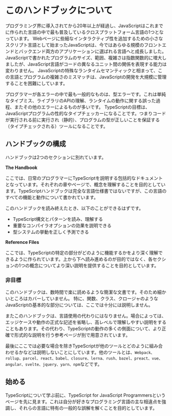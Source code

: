 # このハンドブックについて

プログラミング界に導入されてから20年以上が経過し、JavaScriptはこれまでに作られた言語の中で最も普及しているクロスプラットフォーム言語の1つとなっています。
Webページに些細なインタラクティブ性を追加するための小さなスクリプト言語として始まったJavaScriptは、今ではあらゆる規模のフロントエンドとバックエンド両方のアプリケーションに選ばれる言語へと成長しました。
JavaScriptで書かれたプログラムのサイズ、範囲、複雑さは指数関数的に増大しましたが、JavaScript言語がコードの異なるユニット間の関係を表現する能力は変わりません。
JavaScriptの特殊なランタイムセマンティックと相まって、この言語とプログラムの複雑さのミスマッチは、JavaScriptの開発を大規模に管理することを困難にしています。

プログラマーが各エラーの中で最も一般的なものは、型エラーです。これは単純なタイプミス、ライブラリのAPIの理解、ランタイムの動作に関する誤った過程、またその他のエラーによるものが多いです。
TypeScriptの目標は、JavaScriptプログラムの性的なタイプチェッカーになることです。つまりコードが実行される前に実行され（静的）、プログラムの型が正しいことを保証する（タイプチェックされる）ツールになることです。

## ハンドブックの構成

ハンドブックは2つのセクションに別れています。

**The Handbook**

ここでは、日常のプログラマーにTypeScriptを説明する包括的なドキュメントとなっています。それぞれの章やページで、概念を理解することを目的としています。TypeScriptハンドブックは完全な言語仕様書ではないですが、この言語のすべての機能と動作について書かれています。

このハンドブックを読み終えたとき、以下のことができるはずです。

- TypeScript構文とパターンを読み、理解する
- 重要なコンパイラオプションの効果を説明できる
- 型システムの挙動を正しく予測できる

**Reference Files**

ここでは、TypeScriptの特定の部分がどのように機能するかをより深く理解できるように作られています。上から下へ読み進めるのが目的ではなく、各セクションの1つの概念についてより深い説明を提供することを目的としています。

### 非目標

このハンドブックは、数時間で楽に読めるような簡潔な文書です。そのため細かいところはカバーしていません。
特に、関数、クラス、クロージャのようなJavaScriptの基本的な部分については、ここでは十分には説明しません。

またこのハンドブックは、言語使用の代わりにはなりません。場合によっては、エッジケースや動作の正式な記述を省略し、高レベルで理解しやすい説明をすることもあります。その代わり、TypeScriptの動作の多くの側面について、より正確で形式的な説明を行う参考ページが別で用意されています。

最後にここでは必要な場合を除きTypeScriptが他のツールとどのように組み合わせるかなどは説明しないことにしています。他のツールとは、`Webpack、rollup、parcel、react、babel、closure、lerna、rush、bazel、preact、vue、angular、svelte、jquery、yarn、npm`などです。

## 始める

TypeScriptについて学ぶ前に、TypeScript for JavaScript Programmersというページを先に見ます。これは自分が好きなプログラミング言語の主な相違点を強調し、それらの言語に特有の一般的な誤解を解くことを目的としています。
